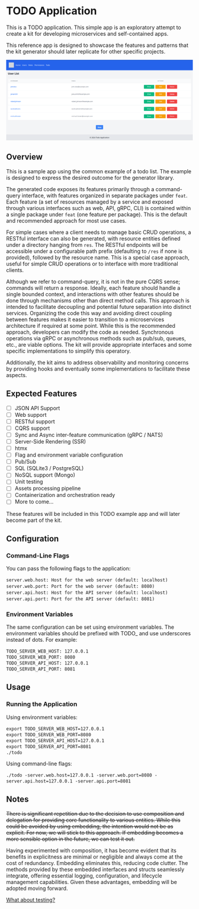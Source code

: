# TODO Application

This is a TODO application. This simple app is an exploratory attempt to create a kit for developing microservices and self-contained apps.

This reference app is designed to showcase the features and patterns that the kit generator should later replicate for other specific projects.

<img src="docs/img/todo-list-users.png" alt="TODO application screenshot" />

## Overview
This is a sample app using the common example of a todo list. The example is designed to express the desired outcome for the generator library.

The generated code exposes its features primarily through a command-query interface, with features organized in separate packages under `feat`. Each feature (a set of resources managed by a service and exposed through various interfaces such as web, API, gRPC, CLI) is contained within a single package under `feat` (one feature per package). This is the default and recommended approach for most use cases.

For simple cases where a client needs to manage basic CRUD operations, a RESTful interface can also be generated, with resource entities defined under a directory hanging from `res`. The RESTful endpoints will be accessible under a configurable path prefix (defaulting to `/res` if none is provided), followed by the resource name. This is a special case approach, useful for simple CRUD operations or to interface with more traditional clients.

Although we refer to command-query, it is not in the pure CQRS sense; commands will return a response. Ideally, each feature should handle a single bounded context, and interactions with other features should be done through mechanisms other than direct method calls. This approach is intended to facilitate decoupling and potential future separation into distinct services. Organizing the code this way and avoiding direct coupling between features makes it easier to transition to a microservices architecture if required at some point. While this is the recommended approach, developers can modify the code as needed. Synchronous operations via gRPC or asynchronous methods such as pub/sub, queues, etc., are viable options. The kit will provide appropriate interfaces and some specific implementations to simplify this operatory.

Additionally, the kit aims to address observability and monitoring concerns by providing hooks and eventually some implementations to facilitate these aspects.

## Expected Features
- [ ] JSON API Support
- [ ] Web support
- [ ] RESTful support
- [ ] CQRS support
- [ ] Sync and Async inter-feature communication (gRPC / NATS)
- [ ] Server-Side Rendering (SSR) 
- [ ] htmx 
- [ ] Flag and environment variable configuration
- [ ] Pub/Sub
- [ ] SQL (SQLite3 / PostgreSQL)
- [ ] NoSQL support (Mongo)
- [ ] Unit testing
- [ ] Assets processing pipeline
- [ ] Containerization and orchestration ready
- [ ] More to come...

These features will be included in this TODO example app and will later become part of the kit.

## Configuration
### Command-Line Flags
You can pass the following flags to the application:  
```txt
server.web.host: Host for the web server (default: localhost)
server.web.port: Port for the web server (default: 8080)
server.api.host: Host for the API server (default: localhost)
server.api.port: Port for the API server (default: 8081)
```

### Environment Variables
The same configuration can be set using environment variables. The environment variables should be prefixed with TODO_ and use underscores instead of dots. For example:  
```shell
TODO_SERVER_WEB_HOST: 127.0.0.1
TODO_SERVER_WEB_PORT: 8080
TODO_SERVER_API_HOST: 127.0.0.1
TODO_SERVER_API_PORT: 8081
```

## Usage
### Running the Application

Using environment variables:
```shell
export TODO_SERVER_WEB_HOST=127.0.0.1
export TODO_SERVER_WEB_PORT=8080
export TODO_SERVER_API_HOST=127.0.0.1
export TODO_SERVER_API_PORT=8081
./todo
```

Using command-line flags:

```shell
./todo -server.web.host=127.0.0.1 -server.web.port=8080 -server.api.host=127.0.0.1 -server.api.port=8081
```

## Notes
~~There is significant repetition due to the decision to use composition and delegation for providing core functionality to various entities.
While this could be avoided by using embedding, the intention would not be as explicit. 
For now, we will stick to this approach. If embedding becomes a more sensible option in the future, we can test it out.~~

Having experimented with composition, it has become evident that its benefits in explicitness are minimal or negligible and always come at the cost of redundancy. Embedding eliminates this, reducing code clutter.
The methods provided by these embedded interfaces and structs seamlessly integrate, offering essential logging, configuration, and lifecycle management capabilities.
Given these advantages, embedding will be adopted moving forward.

[What about testing?](https://htmx.org/essays/prefer-if-statements/#:~:text=Implementation%20Driven%20Development,drive%20that%20test)
